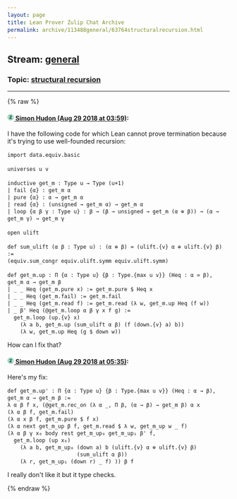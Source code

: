 ```yaml
---
layout: page
title: Lean Prover Zulip Chat Archive 
permalink: archive/113488general/63764structuralrecursion.html
---
```


## Stream: [general](index.html)
### Topic: [structural recursion](63764structuralrecursion.html)

---


{% raw %}
#### [![Click to go to Zulip](../../assets/img/zulip2.png) Simon Hudon (Aug 29 2018 at 03:59)](https://leanprover.zulipchat.com/#narrow/stream/113488-general/topic/structural%20recursion/near/132971116):
I have the following code for which Lean cannot prove termination because it's trying to use well-founded recursion:

```lean
import data.equiv.basic

universes u v

inductive get_m : Type u → Type (u+1)
| fail {α} : get_m α
| pure {α} : α → get_m α
| read {α} : (unsigned → get_m α) → get_m α
| loop {α β γ : Type u} : β → (β → unsigned → get_m (α ⊕ β)) → (α → get_m γ) → get_m γ

open ulift

def sum_ulift (α β : Type u) : (α ⊕ β) ≃ (ulift.{v} α ⊕ ulift.{v} β) :=
(equiv.sum_congr equiv.ulift.symm equiv.ulift.symm)

def get_m.up : Π {α : Type u} {β : Type.{max u v}} (Heq : α ≃ β), get_m α → get_m β
| _ _ Heq (get_m.pure x) := get_m.pure $ Heq x
| _ _ Heq (get_m.fail) := get_m.fail
| _ _ Heq (get_m.read f) := get_m.read (λ w, get_m.up Heq (f w))
| _ β' Heq (@get_m.loop α β γ x f g) :=
  get_m.loop (up.{v} x)
    (λ a b, get_m.up (sum_ulift α β) (f (down.{v} a) b))
    (λ w, get_m.up Heq (g $ down w))
```

How can I fix that?

#### [![Click to go to Zulip](../../assets/img/zulip2.png) Simon Hudon (Aug 29 2018 at 05:35)](https://leanprover.zulipchat.com/#narrow/stream/113488-general/topic/structural%20recursion/near/132974185):
Here's my fix:

```lean
def get_m.up' : Π {α : Type u} {β : Type.{max u v}} (Heq : α → β), get_m α → get_m β :=
λ α β f x, (@get_m.rec_on (λ α _, Π β, (α → β) → get_m β) α x 
(λ α β f, get_m.fail) 
(λ α x β f, get_m.pure $ f x)  
(λ α next get_m_up β f, get_m.read $ λ w, get_m_up w _ f) 
(λ α β γ x₀ body rest get_m_up₀ get_m_up₁ β' f, 
  get_m.loop (up x₀) 
    (λ a b, get_m_up₀ (down a) b (ulift.{v} α ⊕ ulift.{v} β) 
                      (sum_ulift α β)) 
    (λ r, get_m_up₁ (down r) _ f) )) β f
```

I really don't like it but it type checks.


{% endraw %}
